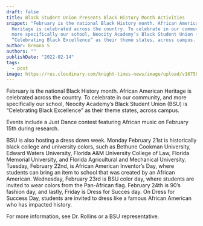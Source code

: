 ```yaml
---
draft: false
title: Black Student Union Presents Black History Month Activities
snippet: "February is the national Black History month. African American
  Heritage is celebrated across the country. To celebrate in our community, and
  more specifically our school, Neocity Academy’s Black Student Union (BSU) is
  “Celebrating Black Excellence” as their theme states, across campus.  "
author: Breana S
authors: ""
publishDate: "2022-02-14"
tags:
  - post
image: https://res.cloudinary.com/knight-times-news/image/upload/v1675892448/dsc_0683.jfif_jgn7ye.jpg
---
```


<!--StartFragment-->

February is the national Black History month. African American Heritage is celebrated across the country. To celebrate in our community, and more specifically our school, Neocity Academy’s Black Student Union (BSU) is “Celebrating Black Excellence” as their theme states, across campus.

Events include a Just Dance contest featuring African music on February 15th during research.

BSU is also hosting a dress down week. Monday February 21st is historically black college and university colors, such as Bethune Cookman University, Edward Waters University, Florida A&M University College of Law, Florida Memorial University, and Florida Agricultural and Mechanical University. Tuesday, February 22nd, is African American Inventor’s Day, where students can bring an item to school that was created by an African American. Wednesday, February 23rd is BSU color day, where students are invited to wear colors from the Pan-African flag. February 24th is 90’s fashion day, and lastly, Friday is Dress for Succes day. On Dress for Success Day, students are invited to dress like a famous African American who has impacted history.

For more information, see Dr. Rollins or a BSU representative.

<!--EndFragment-->
